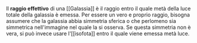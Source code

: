 Il **raggio effettivo** di una [[Galassia]] è il raggio entro il quale metà della luce totale della galassia è emessa. Per essere un vero e proprio raggio, bisogna assumere che la galassia abbia simmetria sferica o che perlomeno sia simmetrica nell'immagine nel quale la si osserva. Se questa simmetria non è vera, si può invece usare l'[[isofota]] entro il quale viene emessa metà luce.